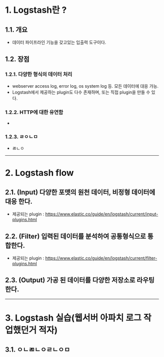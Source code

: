 # 1. Logstash란 ?

## 1.1. 개요
* 데이터 파이프라인 기능을 갖고있는 입출력 도구이다.

## 1.2. 장점
### 1.2.1. 다양한 형식의 데이터 처리
* webserver access log, error log, os system log 등. 모든 데이터에 대응 가능.
* Logstash에서 제공하는 plugin도 다수 존재하며, 또는 직접 plugin을 만들 수 있다.
### 1.2.2. HTTP에 대한 유연함
* 
### 1.2.3. ㄹㅇㄴㅁ
* ㄻㄴㅇ

****

# 2. Logstash flow
## 2.1. (Input) 다양한 포맷의 원천 데이터, 비정형 데이터에 대응 한다.
* 제공되는 plugin : https://www.elastic.co/guide/en/logstash/current/input-plugins.html
## 2.2. (Filter) 입력된 데이터를 분석하여 공통형식으로 통합한다.
* 제공되는 plugin : https://www.elastic.co/guide/en/logstash/current/filter-plugins.html
## 2.3. (Output) 가공 된 데이터를 다양한 저장소로 라우팅한다.


****

# 3. Logstash 실습(웹서버 아파치 로그 작업했던거 적자)
## 3.1. ㅇㄴㄻㄴㅇㄹㄴㅇㅁ